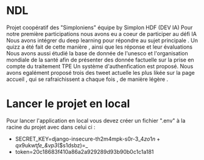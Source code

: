 # NDL
Projet coopératif des "Simploniens" équipe by Simplon HDF (DEV IA)
Pour notre première participations nous avons eu a coeur de participer au défi IA 
Nous avons intégrer du deep learning pour répondre au sujet principale .
Un quizz a été fait de cette manière , ainsi que les réponse et leur évaluations 
Nous avons aussi étudié la base de donnée de l'unesco et l'organisation mondiale de la santé afin de présenter des donnée factuelle sur la prise en compte du traitement TPE 
Un système d'authenfication est proposé.
Nous avons egalément proposé trois des tweet actuelle les plus likée sur la page accueil , qui se rafraichissent a chaque fois , de manière légère .

# Lancer le projet en local

Pour lancer l'application en local vous devez créer un fichier ".env" à la racine du projet avec dans celui ci :
- SECRET_KEY=django-insecure-th2m4mpk-s0r-3_4$zo1n+qx9$ukwt*fe_&vp3*($s1dsbz)=_
- token=20c18683f410a86a2a929289d93b90b0c1c1a181
